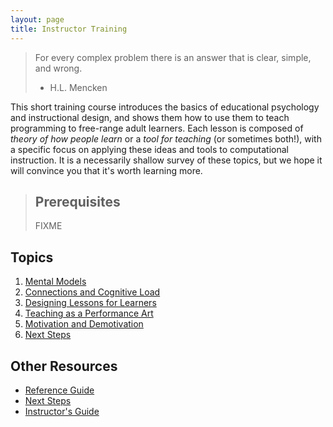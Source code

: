 ```yaml
---
layout: page
title: Instructor Training
---
```

> For every complex problem there is an answer that is clear, simple, and wrong.  
> - H.L. Mencken

This short training course introduces the basics of 
educational psychology and instructional design,
and shows them how to use them to teach programming to free-range adult learners.
Each lesson is composed of *theory of how people learn* or a *tool 
for teaching* (or sometimes both!), with a specific focus on applying these 
ideas and tools to computational  
instruction.  It is a necessarily shallow survey of these topics,
but we hope it will convince you that it's worth learning more.

> ## Prerequisites
>
> FIXME

## Topics

1.  [Mental Models](01-models.html)
2.  [Connections and Cognitive Load](02-cognition.html)
3.  [Designing Lessons for Learners](03-design.html)
4.  [Teaching as a Performance Art](04-performance.html)
5.  [Motivation and Demotivation](05-motivation.html)
6.  [Next Steps](06-todo.html)

## Other Resources

*   [Reference Guide](reference.html)
*   [Next Steps](discussion.html)
*   [Instructor's Guide](instructors.html)
